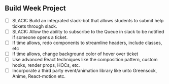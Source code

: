 ## Build Week Project


- [ ] SLACK:  Build an integrated slack-bot that allows students to submit help tickets through slack. 
- [ ] SLACK:  Allow the ability to subscribe to the Queue in slack to be notified if someone opens a ticket.
- [ ] If time allows, redo components to streamline headers, include classes, etc
- [ ] If time allows, change background color of hover over ticket
- [ ] Use advanced React techniques like the composition pattern, custom hooks, render props, HOCs, etc.
- [ ] Incorporate a third party event/animation library like unto Greensock, Anime, React-motion etc.
